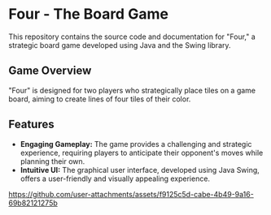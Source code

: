 # **Four - The Board Game**

This repository contains the source code and documentation for "Four," a strategic board game developed using Java and the Swing library. 

## **Game Overview**

"Four" is designed for two players who strategically place tiles on a game board, aiming to create lines of four tiles of their color.  

## **Features**

*   **Engaging Gameplay:** The game provides a challenging and strategic experience, requiring players to anticipate their opponent's moves while planning their own.
*   **Intuitive UI:**  The graphical user interface, developed using Java Swing, offers a user-friendly and visually appealing experience.

https://github.com/user-attachments/assets/f9125c5d-cabe-4b49-9a16-69b82121275b

